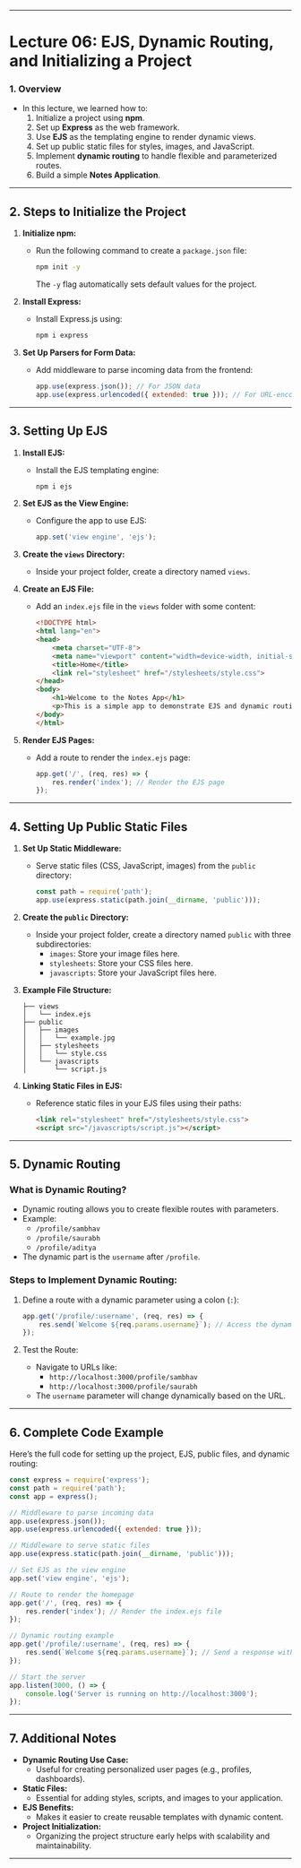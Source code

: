 
---

# **Lecture 06: EJS, Dynamic Routing, and Initializing a Project**

### **1. Overview**
- In this lecture, we learned how to:
  1. Initialize a project using **npm**.
  2. Set up **Express** as the web framework.
  3. Use **EJS** as the templating engine to render dynamic views.
  4. Set up public static files for styles, images, and JavaScript.
  5. Implement **dynamic routing** to handle flexible and parameterized routes.
  6. Build a simple **Notes Application**.

---

## **2. Steps to Initialize the Project**

1. **Initialize npm:**
   - Run the following command to create a `package.json` file:
     ```bash
     npm init -y
     ```
     The `-y` flag automatically sets default values for the project.

2. **Install Express:**
   - Install Express.js using:
     ```bash
     npm i express
     ```

3. **Set Up Parsers for Form Data:**
   - Add middleware to parse incoming data from the frontend:
     ```javascript
     app.use(express.json()); // For JSON data
     app.use(express.urlencoded({ extended: true })); // For URL-encoded data (e.g., form submissions)
     ```

---

## **3. Setting Up EJS**
1. **Install EJS:**
   - Install the EJS templating engine:
     ```bash
     npm i ejs
     ```

2. **Set EJS as the View Engine:**
   - Configure the app to use EJS:
     ```javascript
     app.set('view engine', 'ejs');
     ```

3. **Create the `views` Directory:**
   - Inside your project folder, create a directory named `views`.

4. **Create an EJS File:**
   - Add an `index.ejs` file in the `views` folder with some content:
     ```html
     <!DOCTYPE html>
     <html lang="en">
     <head>
         <meta charset="UTF-8">
         <meta name="viewport" content="width=device-width, initial-scale=1.0">
         <title>Home</title>
         <link rel="stylesheet" href="/stylesheets/style.css">
     </head>
     <body>
         <h1>Welcome to the Notes App</h1>
         <p>This is a simple app to demonstrate EJS and dynamic routing.</p>
     </body>
     </html>
     ```

5. **Render EJS Pages:**
   - Add a route to render the `index.ejs` page:
     ```javascript
     app.get('/', (req, res) => {
         res.render('index'); // Render the EJS page
     });
     ```

---

## **4. Setting Up Public Static Files**
1. **Set Up Static Middleware:**
   - Serve static files (CSS, JavaScript, images) from the `public` directory:
     ```javascript
     const path = require('path');
     app.use(express.static(path.join(__dirname, 'public')));
     ```

2. **Create the `public` Directory:**
   - Inside your project folder, create a directory named `public` with three subdirectories:
     - `images`: Store your image files here.
     - `stylesheets`: Store your CSS files here.
     - `javascripts`: Store your JavaScript files here.

3. **Example File Structure:**
   ```
   ├── views
   │   └── index.ejs
   ├── public
   │   ├── images
   │   │   └── example.jpg
   │   ├── stylesheets
   │   │   └── style.css
   │   └── javascripts
   │       └── script.js
   ```

4. **Linking Static Files in EJS:**
   - Reference static files in your EJS files using their paths:
     ```html
     <link rel="stylesheet" href="/stylesheets/style.css">
     <script src="/javascripts/script.js"></script>
     ```

---

## **5. Dynamic Routing**

### **What is Dynamic Routing?**
- Dynamic routing allows you to create flexible routes with parameters.
- Example:
  - `/profile/sambhav`
  - `/profile/saurabh`
  - `/profile/aditya`
- The dynamic part is the `username` after `/profile`.

### **Steps to Implement Dynamic Routing:**
1. Define a route with a dynamic parameter using a colon (`:`):
   ```javascript
   app.get('/profile/:username', (req, res) => {
       res.send(`Welcome ${req.params.username}`); // Access the dynamic part
   });
   ```

2. Test the Route:
   - Navigate to URLs like:
     - `http://localhost:3000/profile/sambhav`
     - `http://localhost:3000/profile/saurabh`
   - The `username` parameter will change dynamically based on the URL.

---

## **6. Complete Code Example**

Here’s the full code for setting up the project, EJS, public files, and dynamic routing:

```javascript
const express = require('express');
const path = require('path');
const app = express();

// Middleware to parse incoming data
app.use(express.json());
app.use(express.urlencoded({ extended: true }));

// Middleware to serve static files
app.use(express.static(path.join(__dirname, 'public')));

// Set EJS as the view engine
app.set('view engine', 'ejs');

// Route to render the homepage
app.get('/', (req, res) => {
    res.render('index'); // Render the index.ejs file
});

// Dynamic routing example
app.get('/profile/:username', (req, res) => {
    res.send(`Welcome ${req.params.username}`); // Send a response with the dynamic username
});

// Start the server
app.listen(3000, () => {
    console.log('Server is running on http://localhost:3000');
});
```

---

## **7. Additional Notes**
- **Dynamic Routing Use Case:**
  - Useful for creating personalized user pages (e.g., profiles, dashboards).
- **Static Files:**
  - Essential for adding styles, scripts, and images to your application.
- **EJS Benefits:**
  - Makes it easier to create reusable templates with dynamic content.
- **Project Initialization:**
  - Organizing the project structure early helps with scalability and maintainability.

---
